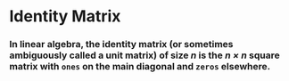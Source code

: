 # Identity Matrix
### In linear algebra, the identity matrix (or sometimes ambiguously called a unit matrix) of size *n* is the *n × n* square matrix with ```ones``` on the main diagonal and ```zeros``` elsewhere.
